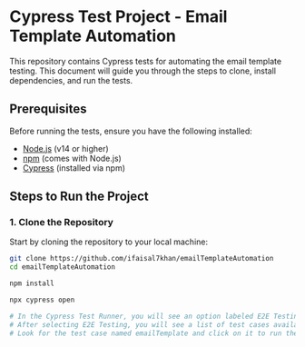 # Cypress Test Project - Email Template Automation

This repository contains Cypress tests for automating the email template testing. This document will guide you through the steps to clone, install dependencies, and run the tests.

## Prerequisites

Before running the tests, ensure you have the following installed:

- [Node.js](https://nodejs.org/) (v14 or higher)
- [npm](https://www.npmjs.com/) (comes with Node.js)
- [Cypress](https://www.cypress.io/) (installed via npm)

## Steps to Run the Project

### 1. Clone the Repository

Start by cloning the repository to your local machine:

```bash
git clone https://github.com/ifaisal7khan/emailTemplateAutomation
cd emailTemplateAutomation

npm install

npx cypress open

# In the Cypress Test Runner, you will see an option labeled E2E Testing. Click on this option.
# After selecting E2E Testing, you will see a list of test cases available for execution.
# Look for the test case named emailTemplate and click on it to run the test.